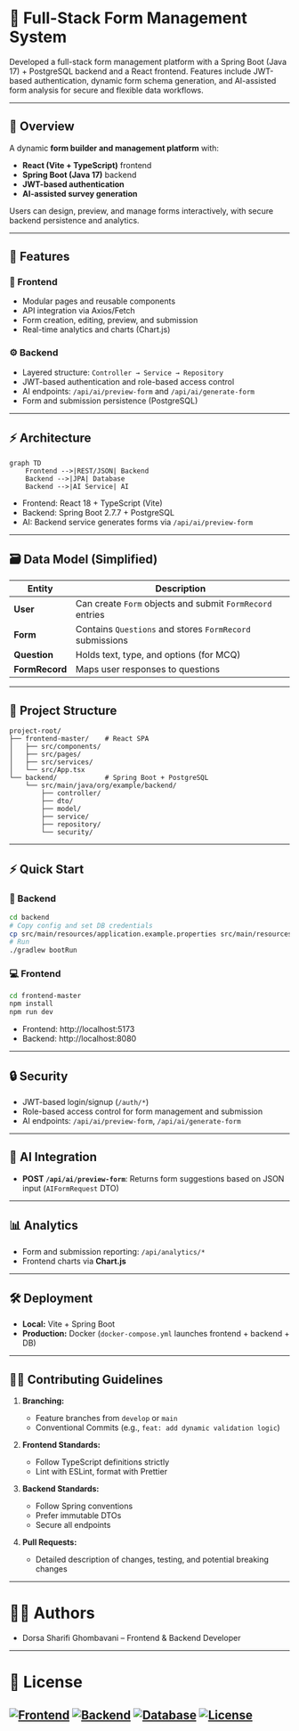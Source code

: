 # 🧩 Full-Stack Form Management System  
Developed a full-stack form management platform with a Spring Boot (Java 17) + PostgreSQL backend and a React frontend. Features include JWT-based authentication, dynamic form schema generation, and AI-assisted form analysis for secure and flexible data workflows.

---

## 📝 Overview  
A dynamic **form builder and management platform** with:  
- **React (Vite + TypeScript)** frontend  
- **Spring Boot (Java 17)** backend  
- **JWT-based authentication**  
- **AI-assisted survey generation**

Users can design, preview, and manage forms interactively, with secure backend persistence and analytics.

---

## 🚀 Features  

### 🧠 Frontend
- Modular pages and reusable components  
- API integration via Axios/Fetch  
- Form creation, editing, preview, and submission  
- Real-time analytics and charts (Chart.js)

### ⚙️ Backend
- Layered structure: `Controller → Service → Repository`  
- JWT-based authentication and role-based access control  
- AI endpoints: `/api/ai/preview-form` and `/api/ai/generate-form`  
- Form and submission persistence (PostgreSQL)

---

## ⚡️ Architecture  

```mermaid
graph TD
    Frontend -->|REST/JSON| Backend
    Backend -->|JPA| Database
    Backend -->|AI Service| AI
```

- Frontend: React 18 + TypeScript (Vite)  
- Backend: Spring Boot 2.7.7 + PostgreSQL  
- AI: Backend service generates forms via `/api/ai/preview-form`

---

## 🗃️ Data Model (Simplified)

| Entity       | Description |
|---------------|-------------|
| **User**      | Can create `Form` objects and submit `FormRecord` entries |
| **Form**      | Contains `Questions` and stores `FormRecord` submissions |
| **Question**  | Holds text, type, and options (for MCQ) |
| **FormRecord**| Maps user responses to questions |

---

## 📁 Project Structure  

```
project-root/
├── frontend-master/    # React SPA
│   ├── src/components/
│   ├── src/pages/
│   ├── src/services/
│   └── src/App.tsx
└── backend/            # Spring Boot + PostgreSQL
    └── src/main/java/org/example/backend/
        ├── controller/
        ├── dto/
        ├── model/
        ├── service/
        ├── repository/
        └── security/
```

---

## ⚡️ Quick Start  

### 🔧 Backend  
```bash
cd backend
# Copy config and set DB credentials
cp src/main/resources/application.example.properties src/main/resources/application.properties
# Run
./gradlew bootRun
```

### 💻 Frontend  
```bash
cd frontend-master
npm install
npm run dev
```

- Frontend: http://localhost:5173  
- Backend: http://localhost:8080

---

## 🔒 Security  
- JWT-based login/signup (`/auth/*`)  
- Role-based access control for form management and submission  
- AI endpoints: `/api/ai/preview-form`, `/api/ai/generate-form`

---

## 🧠 AI Integration  
- **POST `/api/ai/preview-form`**: Returns form suggestions based on JSON input (`AIFormRequest` DTO)

---

## 📊 Analytics  
- Form and submission reporting: `/api/analytics/*`  
- Frontend charts via **Chart.js**

---

## 🛠️ Deployment  
- **Local:** Vite + Spring Boot  
- **Production:** Docker (`docker-compose.yml` launches frontend + backend + DB)

---

## 🧑‍💻 Contributing Guidelines  

1. **Branching:**  
   - Feature branches from `develop` or `main`  
   - Conventional Commits (e.g., `feat: add dynamic validation logic`)  

2. **Frontend Standards:**  
   - Follow TypeScript definitions strictly  
   - Lint with ESLint, format with Prettier  

3. **Backend Standards:**  
   - Follow Spring conventions  
   - Prefer immutable DTOs  
   - Secure all endpoints  

4. **Pull Requests:**  
   - Detailed description of changes, testing, and potential breaking changes

---

# 👩‍💻 Authors
- Dorsa Sharifi Ghombavani – Frontend & Backend Developer 

---

# 📜 License

[![Frontend](https://img.shields.io/badge/frontend-React-61dafb?logo=react&logoColor=white)](https://react.dev/)
[![Backend](https://img.shields.io/badge/backend-Spring%20Boot-6db33f?logo=springboot&logoColor=white)](https://spring.io/projects/spring-boot)
[![Database](https://img.shields.io/badge/database-PostgreSQL-336791?logo=postgresql&logoColor=white)](https://www.postgresql.org/)
[![License](https://img.shields.io/badge/license-MIT-green)](LICENSE)
---
 
